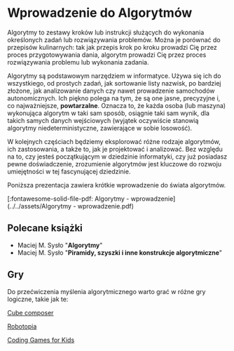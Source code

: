 # Wprowadzenie do Algorytmów

Algorytmy to zestawy kroków lub instrukcji służących do wykonania określonych zadań lub rozwiązywania problemów. Można je porównać do przepisów kulinarnych: tak jak przepis krok po kroku prowadzi Cię przez proces przygotowywania dania, algorytm prowadzi Cię przez proces rozwiązywania problemu lub wykonania zadania.

Algorytmy są podstawowym narzędziem w informatyce. Używa się ich do wszystkiego, od prostych zadań, jak sortowanie listy nazwisk, po bardziej złożone, jak analizowanie danych czy nawet prowadzenie samochodów autonomicznych. Ich piękno polega na tym, że są one jasne, precyzyjne i, co najważniejsze, **powtarzalne**. Oznacza to, że każda osoba (lub maszyna) wykonująca algorytm w taki sam sposób, osiągnie taki sam wynik, dla takich samych danych wejściowych (wyjątek oczywiście stanowią algorytmy niedeterministyczne, zawierające w sobie losowość).

W kolejnych częściach będziemy eksplorować różne rodzaje algorytmów, ich zastosowania, a także to, jak je projektować i analizować. Bez względu na to, czy jesteś początkującym w dziedzinie informatyki, czy już posiadasz pewne doświadczenie, zrozumienie algorytmów jest kluczowe do rozwoju umiejętności w tej fascynującej dziedzinie.

Poniższa prezentacja zawiera krótkie wprowadzenie do świata algorytmów.

[:fontawesome-solid-file-pdf: Algorytmy - wprowadzenie](../../assets/Algorytmy - wprowadzenie.pdf)

## Polecane książki

* Maciej M. Sysło "**Algorytmy**"
* Maciej M. Sysło "**Piramidy, szyszki i inne konstrukcje algorytmiczne**"

## Gry

Do przećwiczenia myślenia algorytmicznego warto grać w różne gry logiczne, takie jak te:

[Cube composer](https://david-peter.de/cube-composer/)

[Robotopia](https://robotopia-x.github.io/)

[Coding Games for Kids](https://www.kidlocoding.com/)